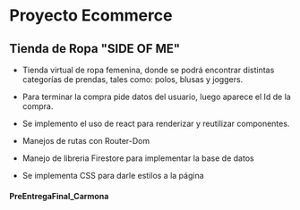 # Proyecto Ecommerce
## Tienda de Ropa "SIDE OF ME"

* Tienda virtual de ropa femenina, donde se podrá encontrar distintas categorías de prendas, tales como: polos, blusas y joggers. 

* Para terminar la compra pide datos del usuario, luego aparece el Id de la compra.

* Se implemento el uso de react para renderizar y reutilizar componentes.

* Manejos de rutas con Router-Dom

* Manejo de libreria Firestore para implementar la base de datos

* Se implementa CSS para darle estilos a la página




#### PreEntregaFinal_Carmona

